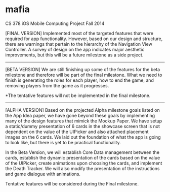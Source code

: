 mafia
=====

CS 378 iOS Mobile Computing Project Fall 2014

[FINAL VERSION]
Implemented most of the targeted features that were required for app functionality. However, based on our design and structure, there are warnings that pertain to the hierarchy of the Navigation View Controller. A survey of design on the app indicates major aesthetic improvements, but this will be a future milestone as a side project.


------------------------------------------------------------------


[BETA VERSION] 
We are still finishing up some of the features for the beta milestone and therefore will be part of the final milestone. What we need to finish is generating the roles for each player, how to end the game, and removing players from the game as it progresses.

*The tentative features will not be implemented in the final milestone.


------------------------------------------------------------------


[ALPHA VERSION] 
Based on the projected Alpha milestone goals listed on the App Idea paper, we have gone beyond these goals by implementing many of the design features that mimick the Mockup Paper. We have setup a static/dummy presentation of 6 cards in the showcase screen that is not dependent on the value of the UIPicker and also attached placement images on the 6 cards. We laid out the foundation of what the app is going to look like, but there is yet to be practical functionality.

In the Beta Version, we will establish Core Data management between the cards, establish the dynamic presentation of the cards based on the value of the UIPicker, create animations upon choosing the cards, and implement the Death Tracker. We will also modify the presentation of the instructions and game dialogue with animations.

Tentative features will be considered during the Final milestone.



